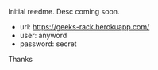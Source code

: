 Initial reedme. Desc coming soon.

* url: https://geeks-rack.herokuapp.com/
* user: anyword
* password: secret

Thanks